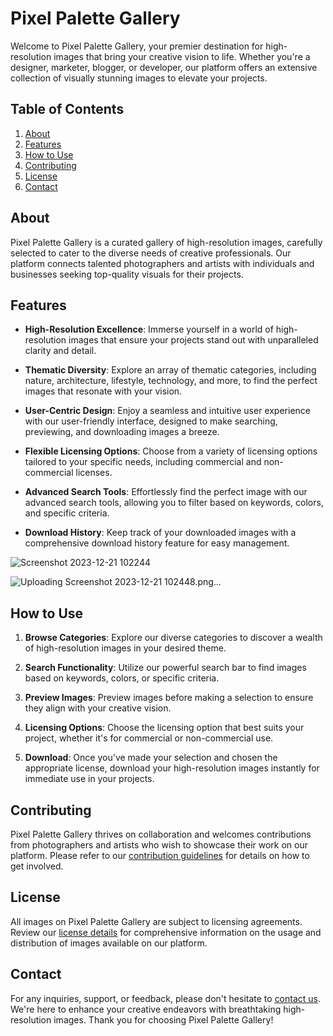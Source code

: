 # Pixel Palette Gallery

Welcome to Pixel Palette Gallery, your premier destination for high-resolution images that bring your creative vision to life. Whether you're a designer, marketer, blogger, or developer, our platform offers an extensive collection of visually stunning images to elevate your projects.

## Table of Contents

1. [About](#about)
2. [Features](#features)
3. [How to Use](#how-to-use)
4. [Contributing](#contributing)
5. [License](#license)
6. [Contact](#contact)

## About

Pixel Palette Gallery is a curated gallery of high-resolution images, carefully selected to cater to the diverse needs of creative professionals. Our platform connects talented photographers and artists with individuals and businesses seeking top-quality visuals for their projects.

## Features

- **High-Resolution Excellence**: Immerse yourself in a world of high-resolution images that ensure your projects stand out with unparalleled clarity and detail.

- **Thematic Diversity**: Explore an array of thematic categories, including nature, architecture, lifestyle, technology, and more, to find the perfect images that resonate with your vision.

- **User-Centric Design**: Enjoy a seamless and intuitive user experience with our user-friendly interface, designed to make searching, previewing, and downloading images a breeze.

- **Flexible Licensing Options**: Choose from a variety of licensing options tailored to your specific needs, including commercial and non-commercial licenses.

- **Advanced Search Tools**: Effortlessly find the perfect image with our advanced search tools, allowing you to filter based on keywords, colors, and specific criteria.

- **Download History**: Keep track of your downloaded images with a comprehensive download history feature for easy management.



![Screenshot 2023-12-21 102244](https://github.com/mannu-cyber/icp6.0-group-06-project-2-html-css-javascript/assets/65304477/82a8b424-6f94-4920-9bb5-b213b2e9555f)




![Uploading Screenshot 2023-12-21 102448.png…]()

## How to Use

1. **Browse Categories**: Explore our diverse categories to discover a wealth of high-resolution images in your desired theme.

2. **Search Functionality**: Utilize our powerful search bar to find images based on keywords, colors, or specific criteria.

3. **Preview Images**: Preview images before making a selection to ensure they align with your creative vision.

4. **Licensing Options**: Choose the licensing option that best suits your project, whether it's for commercial or non-commercial use.

5. **Download**: Once you've made your selection and chosen the appropriate license, download your high-resolution images instantly for immediate use in your projects.

## Contributing

Pixel Palette Gallery thrives on collaboration and welcomes contributions from photographers and artists who wish to showcase their work on our platform. Please refer to our [contribution guidelines](CONTRIBUTING.md) for details on how to get involved.

## License

All images on Pixel Palette Gallery are subject to licensing agreements. Review our [license details](LICENSE.md) for comprehensive information on the usage and distribution of images available on our platform.

## Contact

For any inquiries, support, or feedback, please don't hesitate to [contact us](mailto:editingdevelopment@gmail.com). We're here to enhance your creative endeavors with breathtaking high-resolution images. Thank you for choosing Pixel Palette Gallery!

